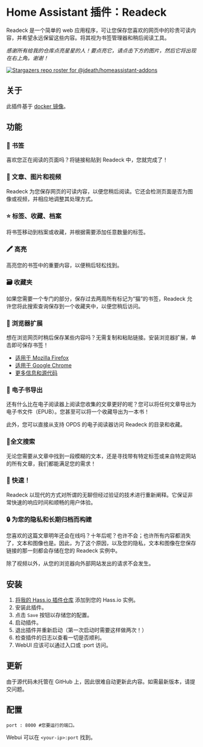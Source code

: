 # Home Assistant 插件：Readeck

Readeck 是一个简单的 web 应用程序，可让您保存您喜欢的网页中的珍贵可读内容，并希望永远保留这些内容。将其视为书签管理器和稍后阅读工具。

_感谢所有给我的仓库点亮星星的人！要点亮它，请点击下方的图片，然后它将出现在右上角。谢谢！_

[![Stargazers repo roster for @jdeath/homeassistant-addons](https://reporoster.com/stars/jdeath/homeassistant-addons)](https://github.com/jdeath/homeassistant-addons/stargazers)

## 关于

此插件基于 [docker 镜像](https://codeberg.org/readeck/readeck)。

## 功能

### 🔖 书签

喜欢您正在阅读的页面吗？将链接粘贴到 Readeck 中，您就完成了！

### 📸 文章、图片和视频

Readeck 为您保存网页的可读内容，以便您稍后阅读。它还会检测页面是否为图像或视频，并相应地调整其处理方式。

### ⭐ 标签、收藏、档案

将书签移动到档案或收藏，并根据需要添加任意数量的标签。

### 🖍️ 高亮

高亮您的书签中的重要内容，以便稍后轻松找到。

### 🗃️ 收藏夹

如果您需要一个专门的部分，保存过去两周所有标记为“猫”的书签，Readeck 允许您将此搜索查询保存到一个收藏夹中，以便您稍后访问。

### 🧩 浏览器扩展

想在浏览网页时稍后保存某些内容吗？无需复制和粘贴链接。安装浏览器扩展，单击即可保存书签！

- [适用于 Mozilla Firefox](https://addons.mozilla.org/en-US/firefox/addon/readeck/)
- [适用于 Google Chrome](https://chromewebstore.google.com/detail/readeck/jnmcpmfimecibicbojhopfkcbmkafhee)
- [更多信息和源代码](https://codeberg.org/readeck/browser-extension)

### 📖 电子书导出

还有什么比在电子阅读器上阅读您收集的文章更好的呢？您可以将任何文章导出为电子书文件（EPUB）。您甚至可以将一个收藏导出为一本书！

此外，您可以直接从支持 OPDS 的电子阅读器访问 Readeck 的目录和收藏。

### 🔎全文搜索

无论您需要从文章中找到一段模糊的文本，还是寻找带有特定标签或来自特定网站的所有文章，我们都能满足您的需求！

### 🚀 快速！

Readeck 以现代的方式对所谓的无聊但经过验证的技术进行重新阐释。它保证非常快速的响应时间和顺畅的用户体验。

### 🔒 为您的隐私和长期归档而构建

您喜欢的这篇文章明年还会在线吗？十年后呢？也许不会；也许所有内容都消失了，文本和图像也是。因此，为了这个原因，以及您的隐私，文本和图像在您保存链接的那一刻都会存储在您的 Readeck 实例中。

除了视频以外，从您的浏览器向外部网站发出的请求不会发生。

## 安装

1. [将我的 Hass.io 插件仓库][repository] 添加到您的 Hass.io 实例。
1. 安装此插件。
1. 点击 `Save` 按钮以存储您的配置。
1. 启动插件。
1. 退出插件并重新启动（第一次启动时需要这样做两次！）
1. 检查插件的日志以查看一切是否顺利。
1. WebUI 应该可以通过入口或 <your-ip>:port 访问。

## 更新

由于源代码未托管在 GitHub 上，因此很难自动更新此内容。如需最新版本，请提交问题。

## 配置

```
port : 8000 #您要运行的端口。
```

Webui 可以在 `<your-ip>:port` 找到。

[repository]: https://github.com/jdeath/homeassistant-addons